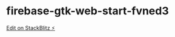# firebase-gtk-web-start-fvned3

[Edit on StackBlitz ⚡️](https://stackblitz.com/edit/firebase-gtk-web-start-fvned3)